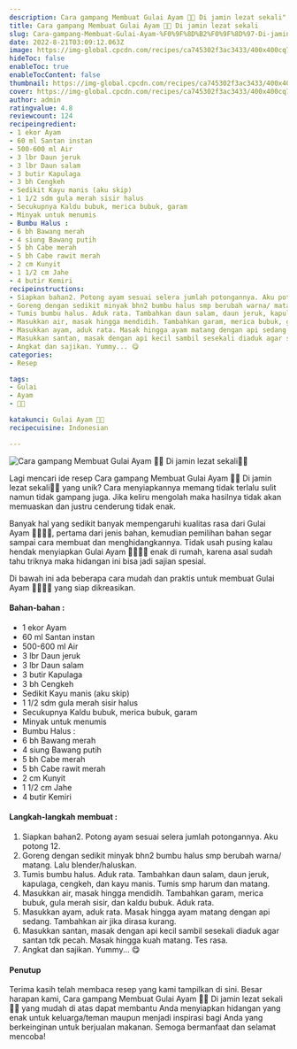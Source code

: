 ```yaml
---
description: Cara gampang Membuat Gulai Ayam 🍲🍗 Di jamin lezat sekali"
title: Cara gampang Membuat Gulai Ayam 🍲🍗 Di jamin lezat sekali
slug: Cara-gampang-Membuat-Gulai-Ayam-%F0%9F%8D%B2%F0%9F%8D%97-Di-jamin-lezat-sekali
date: 2022-8-21T03:09:12.063Z
image: https://img-global.cpcdn.com/recipes/ca745302f3ac3433/400x400cq70/photo.jpg
hideToc: false
enableToc: true
enableTocContent: false
thumbnail: https://img-global.cpcdn.com/recipes/ca745302f3ac3433/400x400cq70/photo.jpg
cover: https://img-global.cpcdn.com/recipes/ca745302f3ac3433/400x400cq70/photo.jpg
author: admin
ratingvalue: 4.8
reviewcount: 124
recipeingredient:
- 1 ekor Ayam
- 60 ml Santan instan
- 500-600 ml Air
- 3 lbr Daun jeruk
- 3 lbr Daun salam
- 3 butir Kapulaga
- 3 bh Cengkeh
- Sedikit Kayu manis (aku skip)
- 1 1/2 sdm gula merah sisir halus
- Secukupnya Kaldu bubuk, merica bubuk, garam
- Minyak untuk menumis
- Bumbu Halus :
- 6 bh Bawang merah
- 4 siung Bawang putih
- 5 bh Cabe merah
- 5 bh Cabe rawit merah
- 2 cm Kunyit
- 1 1/2 cm Jahe
- 4 butir Kemiri
recipeinstructions:
- Siapkan bahan2. Potong ayam sesuai selera jumlah potongannya. Aku potong 12.
- Goreng dengan sedikit minyak bhn2 bumbu halus smp berubah warna/ matang. Lalu blender/haluskan.
- Tumis bumbu halus. Aduk rata. Tambahkan daun salam, daun jeruk, kapulaga, cengkeh, dan kayu manis. Tumis smp harum dan matang.
- Masukkan air, masak hingga mendidih. Tambahkan garam, merica bubuk, gula merah sisir, dan kaldu bubuk. Aduk rata.
- Masukkan ayam, aduk rata. Masak hingga ayam matang dengan api sedang. Tambahkan air jika dirasa kurang.
- Masukkan santan, masak dengan api kecil sambil sesekali diaduk agar santan tdk pecah. Masak hingga kuah matang. Tes rasa.
- Angkat dan sajikan. Yummy... 😋
categories:
- Resep

tags:
- Gulai
- Ayam
- 🍲🍗

katakunci: Gulai Ayam 🍲🍗
recipecuisine: Indonesian

---
```


![Cara gampang Membuat Gulai Ayam 🍲🍗 Di jamin lezat sekali👩‍🍳](https://img-global.cpcdn.com/recipes/ca745302f3ac3433/400x400cq70/photo.jpg)

Lagi mencari ide resep Cara gampang Membuat Gulai Ayam 🍲🍗 Di jamin lezat sekali👩‍🍳 yang unik? Cara menyiapkannya memang tidak terlalu sulit namun tidak gampang juga. Jika keliru mengolah maka hasilnya tidak akan memuaskan dan justru cenderung tidak enak.

Banyak hal yang sedikit banyak mempengaruhi kualitas rasa dari Gulai Ayam 🍲🍗👩‍🍳, pertama dari jenis bahan, kemudian pemilihan bahan segar sampai cara membuat dan menghidangkannya. Tidak usah pusing kalau hendak menyiapkan Gulai Ayam 🍲🍗👩‍🍳 enak di rumah, karena asal sudah tahu triknya maka hidangan ini bisa jadi sajian spesial.

Di bawah ini ada beberapa cara mudah dan praktis untuk membuat Gulai Ayam 🍲🍗👩‍🍳 yang siap dikreasikan.

<!--inarticleads1-->

#### Bahan-bahan :

- 1 ekor Ayam
- 60 ml Santan instan
- 500-600 ml Air
- 3 lbr Daun jeruk
- 3 lbr Daun salam
- 3 butir Kapulaga
- 3 bh Cengkeh
- Sedikit Kayu manis (aku skip)
- 1 1/2 sdm gula merah sisir halus
- Secukupnya Kaldu bubuk, merica bubuk, garam
- Minyak untuk menumis
- Bumbu Halus :
- 6 bh Bawang merah
- 4 siung Bawang putih
- 5 bh Cabe merah
- 5 bh Cabe rawit merah
- 2 cm Kunyit
- 1 1/2 cm Jahe
- 4 butir Kemiri

<!--inarticleads2-->

#### Langkah-langkah membuat :

1. Siapkan bahan2. Potong ayam sesuai selera jumlah potongannya. Aku potong 12.
1. Goreng dengan sedikit minyak bhn2 bumbu halus smp berubah warna/ matang. Lalu blender/haluskan.
1. Tumis bumbu halus. Aduk rata. Tambahkan daun salam, daun jeruk, kapulaga, cengkeh, dan kayu manis. Tumis smp harum dan matang.
1. Masukkan air, masak hingga mendidih. Tambahkan garam, merica bubuk, gula merah sisir, dan kaldu bubuk. Aduk rata.
1. Masukkan ayam, aduk rata. Masak hingga ayam matang dengan api sedang. Tambahkan air jika dirasa kurang.
1. Masukkan santan, masak dengan api kecil sambil sesekali diaduk agar santan tdk pecah. Masak hingga kuah matang. Tes rasa.
1. Angkat dan sajikan. Yummy... 😋

#### Penutup

Terima kasih telah membaca resep yang kami tampilkan di sini. Besar harapan kami, Cara gampang Membuat Gulai Ayam 🍲🍗 Di jamin lezat sekali👩‍🍳 yang mudah di atas dapat membantu Anda menyiapkan hidangan yang enak untuk keluarga/teman maupun menjadi inspirasi bagi Anda yang berkeinginan untuk berjualan makanan. Semoga bermanfaat dan selamat mencoba!